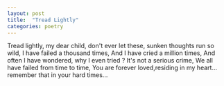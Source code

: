 ```yaml
---
layout: post
title:  "Tread Lightly"
categories: poetry
---
```


Tread lightly, my dear child,
don't ever let these, sunken thoughts run so wild,
I have failed a thousand times,
And I have cried a million times,
And often I have wondered, why I even tried ?
It's not a serious crime,
We all have failed from time to time,
You are forever loved,residing in my heart... remember that in your hard times...
